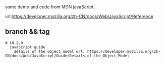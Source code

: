 ###
  some demo and code from MDN javaScript.

  url:https://developer.mozilla.org/zh-CN/docs/Web/JavaScript/Reference


  ## branch && tag 

    # t0.2.0 
      javaScript guide
        details of the object model url: https://developer.mozilla.org/zh-CN/docs/Web/JavaScript/Guide/Details_of_the_Object_Model

        